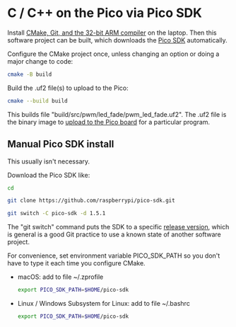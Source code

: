 # C / C++ on the Pico via Pico SDK

Install
[CMake, Git, and the 32-bit ARM compiler](./compiler.md)
on the laptop.
Then this software project can be built, which downloads the
[Pico SDK](https://www.raspberrypi.com/documentation/pico-sdk/)
automatically.

Configure the CMake project once, unless changing an option or doing a major change to code:

```sh
cmake -B build
```

Build the .uf2 file(s) to upload to the Pico:

```sh
cmake --build build
```

This builds file "build/src/pwm/led_fade/pwm_led_fade.uf2".
The .uf2 file is the binary image to
[upload to the Pico board](./upload.md)
for a particular program.

## Manual Pico SDK install

This usually isn't necessary.

Download the Pico SDK like:

```sh
cd

git clone https://github.com/raspberrypi/pico-sdk.git

git switch -C pico-sdk -d 1.5.1
```

The "git switch" command puts the SDK to a specific
[release version](https://github.com/raspberrypi/pico-sdk/releases),
which is general is a good Git practice to use a known state of another software project.

For convenience, set environment variable PICO_SDK_PATH so you don't have to type it each time you configure CMake.

* macOS: add to file ~/.zprofile

    ```sh
    export PICO_SDK_PATH=$HOME/pico-sdk
    ```
* Linux / Windows Subsystem for Linux: add to file ~/.bashrc

    ```sh
    export PICO_SDK_PATH=$HOME/pico-sdk
    ```

